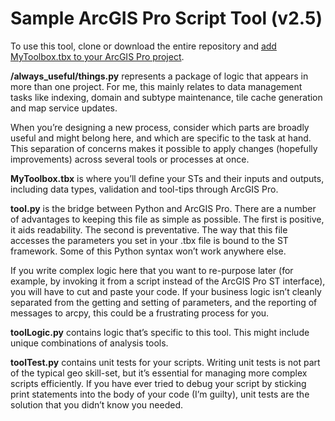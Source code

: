 # Sample ArcGIS Pro Script Tool (v2.5)

To use this tool, clone or download the entire repository and [add MyToolbox.tbx to your ArcGIS Pro project](https://pro.arcgis.com/en/pro-app/help/projects/connect-to-a-toolbox.htm#GUID-07AA7C42-D833-45B3-973E-2521C0224A9E).

**/always_useful/things.py** represents a package of logic that appears in more than one project. For me, this mainly relates to data management tasks like indexing, domain and subtype maintenance, tile cache generation and map service updates. 

When you’re designing a new process, consider which parts are broadly useful and might belong here, and which are specific to the task at hand. This separation of concerns makes it possible to apply changes (hopefully improvements) across several tools or processes at once. 

**MyToolbox.tbx** is where you’ll define your STs and their inputs and outputs, including data types, validation and tool-tips through ArcGIS Pro. 

**tool.py** is the bridge between Python and ArcGIS Pro. There are a number of advantages to keeping this file as simple as possible. The first is positive, it aids readability. The second is preventative. The way that this file accesses the parameters you set in your .tbx file is bound to the ST framework. Some of this Python syntax won’t work anywhere else. 

If you write complex logic here that you want to re-purpose later (for example, by invoking it from a script instead of the ArcGIS Pro ST interface), you will have to cut and paste your code. If your business logic isn’t cleanly separated from the getting and setting of parameters, and the reporting of messages to arcpy, this could be a frustrating process for you. 

**toolLogic.py** contains logic that’s specific to this tool. This might include unique combinations of analysis tools. 

**toolTest.py** contains unit tests for your scripts. Writing unit tests is not part of the typical geo skill-set, but it’s essential for managing more complex scripts efficiently. If you have ever tried to debug your script by sticking print statements into the body of your code (I’m guilty), unit tests are the solution that you didn’t know you needed. 